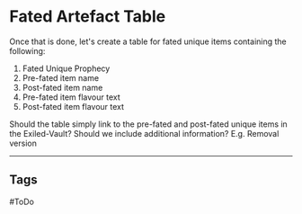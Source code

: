 # Fated Artefact Table
Once that is done, let's create a table for fated unique items containing the following:
1. Fated Unique Prophecy
2. Pre-fated item name
3. Post-fated item name
4. Pre-fated item flavour text
5. Post-fated item flavour text

Should the table simply link to the pre-fated and post-fated unique items in the Exiled-Vault?
Should we include additional information?
E.g. Removal version

---
## Tags
#ToDo 